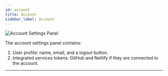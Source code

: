 ```yaml
---
id: account
title: Account
sidebar_label: Account
---
```


![Account Settings Panel](/scr/topbar-account.png)

The account settings panel contains:

1.  User profile: name, email, and a logout button.
2.  Integrated services tokens: GitHub and Netlify if they are connected to the account.

---
